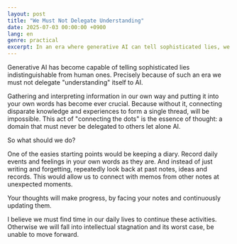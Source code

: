 ```yaml
---
layout: post
title: "We Must Not Delegate Understanding"
date: 2025-07-03 00:00:00 +0900
lang: en
genre: practical
excerpt: In an era where generative AI can tell sophisticated lies, we must not delegate the act of thinking and connecting dots in our own words.
---
```


Generative AI has become capable of telling sophisticated lies indistinguishable from human ones.
Precisely because of such an era we must not delegate "understanding" itself to AI.

Gathering and interpreting information in our own way and putting it into your own words has become ever crucial. Because without it, connecting disparate knowledge and experiences to form a single thread, will be impossible.
This act of "connecting the dots" is the essence of thought: a domain that must never be delegated to others let alone AI.

So what should we do?

One of the easies starting points would be keeping a diary.
Record daily events and feelings in your own words as they are.
And instead of just writing and forgetting, repeatedly look back at past notes, ideas and records. This would allow us to connect with memos from other notes at unexpected moments.

Your thoughts will make progress, by facing your notes and continuously updating them.

I believe we must find time in our daily lives to continue these activities.
Otherwise we will fall into intellectual stagnation and its worst case, be unable to move forward.
